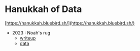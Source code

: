 #     Hanukkah of Data

[https://hanukkah.bluebird.sh/](https://hanukkah.bluebird.sh/) 

- 2023 : Noah's rug 
    - [writeup](./2023/noahs_rug.md) 
    - [data](./2023/noahs.sqlite) 


